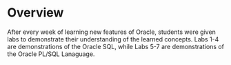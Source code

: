 # Overview
After every week of learning new features of Oracle, students were given labs to demonstrate their understanding of the learned concepts. Labs 1-4 are demonstrations of the Oracle SQL, while Labs 5-7 are demonstrations of the Oracle PL/SQL Lanaguage.
